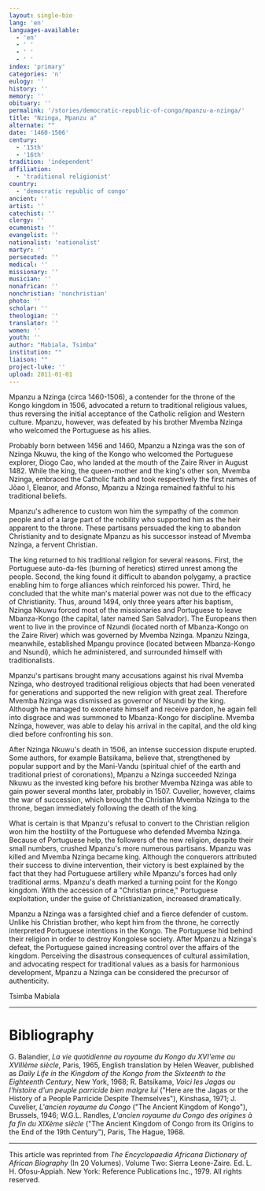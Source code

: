```yaml
---
layout: single-bio
lang: 'en'
languages-available:
  - 'en'
  - ' '
  - ' '
  - ' '
index: 'primary'
categories: 'n'
eulogy: ''
history: ''
memory: ''
obituary: ''
permalink: '/stories/democratic-republic-of-congo/mpanzu-a-nzinga/'
title: "Nzinga, Mpanzu a"
alternate: ""
date: '1460-1506'
century:
  - '15th'
  - '16th'
tradition: 'independent'
affiliation:
  - 'traditional religionist'
country:
  - 'democratic republic of congo'
ancient: ''
artist: ''
catechist: ''
clergy: ''
ecumenist: ''
evangelist: ''
nationalist: 'nationalist'
martyr: ''
persecuted: ''
medical: ''
missionary: ''
musician: ''
nonafrican: ''
nonchristian: 'nonchristian'
photo: ''
scholar: ''
theologian: ''
translator: ''
women: ''
youth: ''
author: "Mabiala, Tsimba"
institution: ""
liaison: ""
project-luke: ''
upload: 2011-01-01
---
```




Mpanzu a Nzinga (circa 1460-1506), a contender for the throne of the Kongo kingdom in 1506, advocated a return to traditional religious values, thus reversing the initial acceptance of the Catholic religion and Western culture. Mpanzu, however, was defeated by his brother Mvemba Nzinga who welcomed the Portuguese as his allies.

Probably born between 1456 and 1460, Mpanzu a Nzinga was the son of Nzinga Nkuwu, the king of the Kongo who welcomed the Portuguese explorer, Diogo Cao, who landed at the mouth of the Zaire River in August 1482. While the king, the queen-mother and the king's other son, Mvemba Nzinga, embraced the Catholic faith and took respectively the first names of Jõao I, Eleanor, and Afonso, Mpanzu a Nzinga remained faithful to his traditional beliefs.

Mpanzu's adherence to custom won him the sympathy of the common people and of a large part of the nobility who supported him as the heir apparent to the throne. These partisans persuaded the king to abandon Christianity and to designate Mpanzu as his successor instead of Mvemba Nzinga, a fervent Christian.

The king returned to his traditional religion for several reasons. First, the Portuguese auto-da-fès (burning of heretics) stirred unrest among the people. Second, the king found it difficult to abandon polygamy, a practice enabling him to forge alliances which reinforced his power. Third, he concluded that the white man's material power was not due to the efficacy of Christianity. Thus, around 1494, only three years after his baptism, Nzinga Nkuwu forced most of the missionaries and Portuguese to leave Mbanza-Kongo (the capital, later named San Salvador). The Europeans then went to live in the province of Nzundi (located north of Mbanza-Kongo on the Zaire River) which was governed by Mvemba Nzinga. Mpanzu Nzinga, meanwhile, established Mpangu province (located between Mbanza-Kongo and Nsundi), which he administered, and surrounded himself with traditionalists.

Mpanzu's partisans brought many accusations against his rival Mvemba Nzinga, who destroyed traditional religious objects that had been venerated for generations and supported the new religion with great zeal. Therefore Mvemba Nzinga was dismissed as governor of Nsundi by the king. Although he managed to exonerate himself and receive pardon, he again fell into disgrace and was summoned to Mbanza-Kongo for discipline. Mvemba Nzinga, however, was able to delay his arrival in the capital, and the old king died before confronting his son.

After Nzinga Nkuwu's death in 1506, an intense succession dispute erupted. Some authors, for example Batsikama, believe that, strengthened by popular support and by the Mani-Vandu (spiritual chief of the earth and traditional priest of coronations), Mpanzu a Nzinga succeeded Nzinga Nkuwu as the invested king before his brother Mvemba Nzinga was able to gain power several months later, probably in 1507. Cuvelier, however, claims the war of succession, which brought the Christian Mvemba Nzinga to the throne, began immediately following the death of the king.

What is certain is that Mpanzu's refusal to convert to the Christian religion won him the hostility of the Portuguese who defended Mvemba Nzinga. Because of Portuguese help, the followers of the new religion, despite their small numbers, crushed Mpanzu's more numerous partisans. Mpanzu was killed and Mvemba Nzinga became king. Although the conquerors attributed their success to divine intervention, their victory is best explained by the fact that they had Portuguese artillery while Mpanzu's forces had only traditional arms. Mpanzu's death marked a turning point for the Kongo kingdom. With the accession of a "Christian prince," Portuguese exploitation, under the guise of Christianization, increased dramatically.

Mpanzu a Nzinga was a farsighted chief and a fierce defender of custom. Unlike his Christian brother, who kept him from the throne, he correctly interpreted Portuguese intentions in the Kongo. The Portuguese hid behind their religion in order to destroy Kongolese society. After Mpanzu a Nzinga's defeat, the Portuguese gained increasing control over the affairs of the kingdom. Perceiving the disastrous consequences of cultural assimilation, and advocating respect for traditional values as a basis for harmonious development, Mpanzu a Nzinga can be considered the precursor of authenticity.

Tsimba Mabiala

---

# Bibliography

G. Balandier, *La vie quotidienne au royaume du Kongo du XVI'eme au XVIIIème siècle*, Paris, 1965, English translation by Helen Weaver, published as *Daily Life in the Kingdom of the Kongo from the Sixteenth to the Eighteenth Century*, New York, 1968; R. Batsikama, *Voici les Jagas ou l'histoire d'un peuple parricide bien malgre lui* ("Here are the Jagas or the History of a People Parricide Despite Themselves"), Kinshasa, 1971; J. Cuvelier, *L'ancien royaume du Congo* ("The Ancient Kingdom of Kongo"), Brussels, 1946; W.G.L. Randles, *L'ancien royaume du Congo des origines à fa fin du XIXème siècle* ("The Ancient Kingdom of Congo from its Origins to the End of the 19th Century"), Paris, The Hague, 1968.

---

This article was reprinted from *The Encyclopaedia Africana Dictionary of African Biography* (In 20 Volumes). Volume Two: Sierra Leone-Zaire. Ed. L. H. Ofosu-Appiah. New York: Reference Publications Inc., 1979.  All rights reserved.
